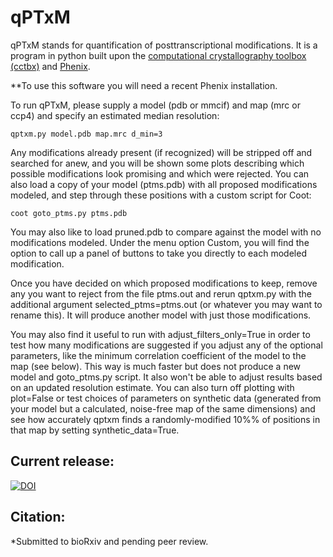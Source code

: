 # qPTxM
qPTxM stands for quantification of posttranscriptional modifications. It is a program in python built upon the [computational crystallography toolbox (cctbx)](https://github.com/cctbx/cctbx_project) and [Phenix](https://www.phenix-online.org/).

**To use this software you will need a recent Phenix installation.

To run qPTxM, please supply a model (pdb or mmcif) and map (mrc or ccp4) and specify an estimated median resolution:

```qptxm.py model.pdb map.mrc d_min=3```

Any modifications already present (if recognized) will be stripped off and searched for anew, and you will be shown some plots describing which possible modifications look promising and which were rejected. You can also load a copy of your model (ptms.pdb) with all proposed modifications modeled, and step through these positions with a custom script for Coot:

```coot goto_ptms.py ptms.pdb```

You may also like to load pruned.pdb to compare against the model with no modifications modeled. Under the menu option Custom, you will find the option to call up a panel of buttons to take you directly to each modeled modification.

Once you have decided on which proposed modifications to keep, remove any you want to reject from the file ptms.out and rerun qptxm.py with the additional argument selected_ptms=ptms.out (or whatever you may want to rename this). It will produce another model with just those modifications.

You may also find it useful to run with adjust_filters_only=True in order to test how many modifications are suggested if you adjust any of the optional parameters, like the minimum correlation coefficient of the model to the map (see below). This way is much faster but does not produce a new model and goto_ptms.py script. It also won't be able to adjust results based on an updated resolution estimate. You can also turn off plotting with plot=False or test choices of parameters on synthetic data (generated from your model but a calculated, noise-free map of the same dimensions) and see how accurately qptxm finds a randomly-modified 10%% of positions in that map by setting synthetic_data=True.

## Current release:
[![DOI](https://zenodo.org/badge/195718850.svg)](https://zenodo.org/badge/latestdoi/195718850)


## Citation:
*Submitted to bioRxiv and pending peer review.
